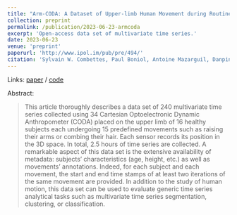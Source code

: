 ```yaml
---
title: "Arm-CODA: A Dataset of Upper-limb Human Movement during Routine Examination."
collection: preprint
permalink: /publication/2023-06-23-armcoda
excerpt: 'Open-access data set of multivariate time series.'
date: 2023-06-23
venue: 'preprint'
paperurl: 'http://www.ipol.im/pub/pre/494/'
citation: 'Sylvain W. Combettes, Paul Boniol, Antoine Mazarguil, Danping Wang, Diego Vaquero-Ramos, Marion Chauveau, Laurent Oudre, Nicolas Vayatis, Pierre-Paul Vidal, Alexandra Roren, Marie-Martine Lefèvre-Colau, _Arm-CODA: A Dataset of Upper-limb Human Movement during Routine Examination_, IPOL preprint (2023).'
---
```


Links: [paper](http://www.ipol.im/pub/pre/494/preprint.pdf) / [code](https://ipolcore.ipol.im/demo/clientApp/demo.html?id=494)

Abstract:
>This article thoroughly describes a data set of 240 multivariate time series collected using 34 Cartesian Optoelectronic Dynamic Anthropometer (CODA) placed on the upper limb of 16 healthy subjects each undergoing 15 predefined movements such as raising their arms or combing their hair. Each sensor records its position in the 3D space. In total, 2.5 hours of time series are collected. A remarkable aspect of this data set is the extensive availability of metadata: subjects’ characteristics (age, height, etc.) as well as movements’ annotations. Indeed, for each subject and each movement, the start and end time stamps of at least two iterations of the same movement are provided. In addition to the study of human motion, this data set can be used to evaluate generic time series analytical tasks such as multivariate time series segmentation, clustering, or classification.